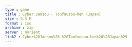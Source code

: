 ```yaml
---
type : game
title : Cyber Jansou - Toufuusou-hen (Japan)
size : 9.3 M
format : iso
archive : zip
server : myrient
link2 : Cyber%20Jansou%20-%20Toufuusou-hen%20%28Japan%29
---
```

